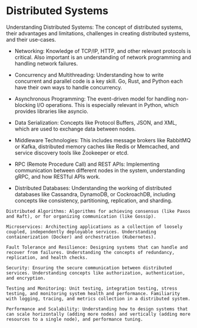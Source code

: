 
 # Distributed Systems
   
Understanding Distributed Systems: The concept of distributed systems, their advantages and limitations, challenges in creating distributed systems, and their use-cases.

* Networking: Knowledge of TCP/IP, HTTP, and other relevant protocols is critical. Also important is an understanding of network programming and handling network failures.

* Concurrency and Multithreading: Understanding how to write concurrent and parallel code is a key skill. Go, Rust, and Python each have their own ways to handle concurrency.

* Asynchronous Programming: The event-driven model for handling non-blocking I/O operations. This is especially relevant in Python, which provides libraries like asyncio.

* Data Serialization: Concepts like Protocol Buffers, JSON, and XML, which are used to exchange data between nodes.

* Middleware Technologies: This includes message brokers like RabbitMQ or Kafka, distributed memory caches like Redis or Memcached, and service discovery tools like Zookeeper or etcd.

* RPC (Remote Procedure Call) and REST APIs: Implementing communication between different nodes in the system, understanding gRPC, and how RESTful APIs work.

*    Distributed Databases: Understanding the working of distributed databases like Cassandra, DynamoDB, or CockroachDB, including concepts like consistency, partitioning, replication, and sharding.

    Distributed Algorithms: Algorithms for achieving consensus (like Paxos and Raft), or for organizing communication (like Gossip).

    Microservices: Architecting applications as a collection of loosely coupled, independently deployable services. Understanding containerization (Docker) and orchestration (Kubernetes).

    Fault Tolerance and Resilience: Designing systems that can handle and recover from failures. Understanding the concepts of redundancy, replication, and health checks.

    Security: Ensuring the secure communication between distributed services. Understanding concepts like authorization, authentication, and encryption.

    Testing and Monitoring: Unit testing, integration testing, stress testing, and monitoring system health and performance. Familiarity with logging, tracing, and metrics collection in a distributed system.

    Performance and Scalability: Understanding how to design systems that can scale horizontally (adding more nodes) and vertically (adding more resources to a single node), and performance tuning.